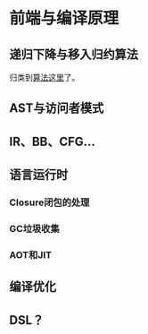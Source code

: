 # 前端与编译原理

## 递归下降与移入归约算法

归类到[算法这里](./DataStructure-Algorithm.md#Hd3f7a909e72cee12)了。

## AST与访问者模式

## IR、BB、CFG...

## 语言运行时

### Closure闭包的处理

### GC垃圾收集

### AOT和JIT

## 编译优化

## DSL？
